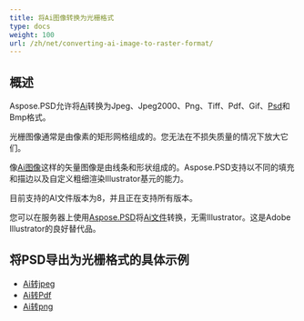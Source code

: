 ```yaml
---
title: 将Ai图像转换为光栅格式
type: docs
weight: 100
url: /zh/net/converting-ai-image-to-raster-format/
---
```


## **概述**
Aspose.PSD允许将[Ai](/psd/zh/net/ai-adobe-illustrator-format/)转换为Jpeg、Jpeg2000、Png、Tiff、Pdf、Gif、[Psd](https://reference.aspose.com/psd/net/aspose.psd.fileformats.psd/psdimage)和Bmp格式。

光栅图像通常是由像素的矩形网格组成的。您无法在不损失质量的情况下放大它们。

像[Ai图像](https://reference.aspose.com/psd/net/aspose.psd.fileformats.ai/aiimage)这样的矢量图像是由线条和形状组成的。Aspose.PSD支持以不同的填充和描边以及自定义粗细渲染Illustrator基元的能力。

目前支持的AI文件版本为8，并且正在支持所有版本。

您可以在服务器上使用[Aspose.PSD](https://products.aspose.com/psd/net)将[Ai文件](/psd/zh/net/ai-adobe-illustrator-format/)转换，无需Illustrator。这是Adobe Illustrator的良好替代品。
## **将PSD导出为光栅格式的具体示例**
- [Ai转jpeg](/psd/zh/net/ai-to-jpg/)
- [Ai转Pdf](/psd/zh/net/ai-to-pdf/)
- [Ai转png](/psd/zh/net/ai-to-png/)
